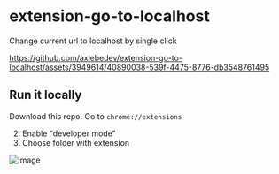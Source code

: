 # extension-go-to-localhost
Change current url to localhost by single click

https://github.com/axlebedev/extension-go-to-localhost/assets/3949614/40890038-539f-4475-8776-db3548761495

## Run it locally
Download this repo. 
Go to `chrome://extensions`

2. Enable "developer mode"
3. Choose folder with extension

![image](https://github.com/axlebedev/extension-go-to-localhost/assets/3949614/2a17ecba-bef5-4c5c-9b1e-040f2e8e508f)
